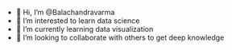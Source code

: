- 👋 Hi, I’m @Balachandravarma
- 👀 I’m interested to learn data science
- 🌱 I’m currently learning data visualization
- 💞️ I’m looking to collaborate with others to get deep knowledge
 
<!---
Balachandravarma/Balachandravarma is a ✨ special ✨ repository because its `README.md` (this file) appears on your GitHub profile.
You can click the Preview link to take a look at your changes.
--->
